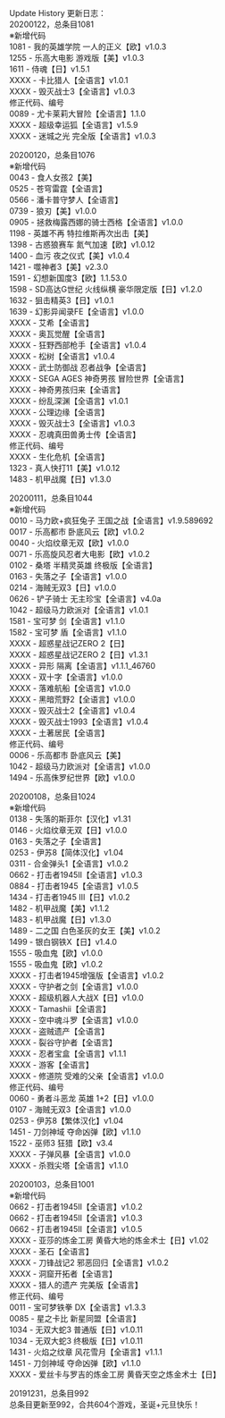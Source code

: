 Update History 更新日志：  
20200122，总条目1081  
※新增代码  
1081 - 我的英雄学院 一人的正义【欧】v1.0.3  
1255 - 乐高大电影 游戏版【美】v1.0.3  
1611 - 侍魂【日】v1.5.1  
XXXX - 卡比猎人【全语言】v1.0.1  
XXXX - 毁灭战士3【全语言】v1.0.3  
修正代码、编号  
0089 - 尤卡莱莉大冒险【全语言】1.1.0  
XXXX - 超级幸运狐【全语言】v1.5.9  
XXXX - 迷城之光 完全版【全语言】v1.0.3  
  
20200120，总条目1076  
※新增代码  
0043 - 食人女孩2【美】  
0525 - 苍穹雷霆【全语言】  
0566 - 潘卡普守梦人【全语言】  
0739 - 狼刃【美】v1.0.0  
0905 - 拯救梅露西娜的骑士西格【全语言】v1.0.0  
1198 - 英雄不再 特拉维斯再次出击【美】  
1398 - 古惑狼赛车 氮气加速【欧】v1.0.12  
1400 - 血污 夜之仪式【美】v1.0.4  
1421 - 噬神者3【美】v2.3.0  
1591 - 幻想新国度3【欧】1.1.53.0  
1598 - SD高达G世纪 火线纵横 豪华限定版【日】v1.2.0  
1632 - 狙击精英3【日】v1.0.1  
1639 - 幻影异闻录FE【全语言】v1.0.0  
XXXX - 艾希【全语言】  
XXXX - 奥瓦觉醒【全语言】  
XXXX - 狂野西部枪手【全语言】v1.0.4  
XXXX - 松树【全语言】v1.0.4  
XXXX - 武士防御战 忍者战争【全语言】  
XXXX - SEGA AGES 神奇男孩 冒险世界【全语言】  
XXXX - 神奇男孩归来【全语言】  
XXXX - 纷乱深渊【全语言】v1.0.1  
XXXX - 公理边缘【全语言】  
XXXX - 毁灭战士3【全语言】v1.0.3  
XXXX - 忍魂真田兽勇士传【全语言】  
修正代码、编号  
XXXX - 生化危机【全语言】  
1323 - 真人快打11【美】v1.0.12  
1483 - 机甲战魔【日】v1.3.0  
  
20200111，总条目1044  
※新增代码  
0010 - 马力欧+疯狂兔子 王国之战【全语言】v1.9.589692  
0017 - 乐高都市 卧底风云【欧】v1.0.2  
0040 - 火焰纹章无双【欧】v1.0.0  
0071 - 乐高旋风忍者大电影【欧】v1.0.2  
0102 - 桑塔 半精灵英雄 终极版【全语言】  
0163 - 失落之子【全语言】v1.0.0  
0214 - 海贼无双3【日】v1.0.0  
0626 - 铲子骑士 无主珍宝【全语言】v4.0a  
1042 - 超级马力欧派对【全语言】v1.0.1  
1581 - 宝可梦 剑【全语言】v1.1.0  
1582 - 宝可梦 盾【全语言】v1.1.0  
XXXX - 超惑星战记ZERO 2【日】  
XXXX - 超惑星战记ZERO 2【日】v1.3.1  
XXXX - 异形 隔离【全语言】v1.1.1_46760  
XXXX - 双十字【全语言】v1.0.0  
XXXX - 落难航船【全语言】v1.0.0  
XXXX - 黑暗荒野2【全语言】v1.0.0  
XXXX - 毁灭战士2【全语言】v1.0.4  
XXXX - 毁灭战士1993【全语言】v1.0.4  
XXXX - 土著居民【全语言】  
修正代码、编号  
0006 - 乐高都市 卧底风云【美】  
1042 - 超级马力欧派对【全语言】v1.0.0  
1494 - 乐高侏罗纪世界【欧】v1.0.0  
  
20200108，总条目1024  
※新增代码  
0138 - 失落的斯菲尔【汉化】v1.31  
0146 - 火焰纹章无双【日】v1.0.0  
0163 - 失落之子【全语言】  
0253 - 伊苏8【简体汉化】v1.04  
0311 - 合金弹头1【全语言】v1.0.2  
0662 - 打击者1945II【全语言】v1.0.3  
0884 - 打击者1945【全语言】v1.0.5  
1434 - 打击者1945 III【日】v1.0.2  
1482 - 机甲战魔【美】v1.1.2  
1483 - 机甲战魔【日】v1.3.0  
1489 - 二之国 白色圣灰的女王【美】v1.0.2  
1499 - 银白钢铁X【日】v1.4.0   
1555 - 吸血鬼【欧】v1.0.0  
1555 - 吸血鬼【欧】v1.0.2  
XXXX - 打击者1945增强版【全语言】v1.0.2  
XXXX - 守护者之剑【全语言】v1.0.0  
XXXX - 超级机器人大战X【日】v1.0.0  
XXXX - Tamashii【全语言】  
XXXX - 空中魂斗罗【全语言】v1.0.0  
XXXX - 盗贼遗产【全语言】  
XXXX - 裂谷守护者【全语言】  
XXXX - 忍者宝盒【全语言】v1.1.1  
XXXX - 游客【全语言】  
XXXX - 修道院 受难的父亲【全语言】v1.0.0  
修正代码、编号  
0060 - 勇者斗恶龙 英雄 1+2【日】v1.0.0  
0107 - 海贼无双3【全语言】v1.0.0  
0253 - 伊苏8【繁体汉化】v1.04  
1451 - 刀剑神域 夺命凶弹【欧】v1.1.0  
1522 - 巫师3 狂猎【欧】v3.4  
XXXX - 子弹风暴【全语言】v1.0.0  
XXXX - 杀戮尖塔【全语言】v1.1.0  

20200103，总条目1001  
※新增代码  
0662 - 打击者1945II【全语言】v1.0.2  
0662 - 打击者1945II【全语言】v1.0.3  
0662 - 打击者1945II【全语言】v1.0.5  
XXXX - 亚莎的炼金工房 黄昏大地的炼金术士【日】v1.02  
XXXX - 圣石【全语言】  
XXXX - 刀锋战记2 邪恶回归【全语言】v1.0.2  
XXXX - 洞窟开拓者【全语言】  
XXXX - 猎人的遗产 完美版【全语言】  
修正代码、编号  
0011 - 宝可梦铁拳 DX【全语言】v1.3.3  
0085 - 星之卡比 新星同盟【全语言】  
1034 - 无双大蛇3 普通版【日】v1.0.11  
1034 - 无双大蛇3 终极版【日】v1.0.11  
1431 - 火焰之纹章 风花雪月【全语言】v1.1.1  
1451 - 刀剑神域 夺命凶弹【欧】v1.1.0  
XXXX - 爱丝卡与罗吉的炼金工房 黄昏天空之炼金术士【日】  
  
20191231，总条目992  
总条目更新至992，合共604个游戏，圣诞+元旦快乐！
